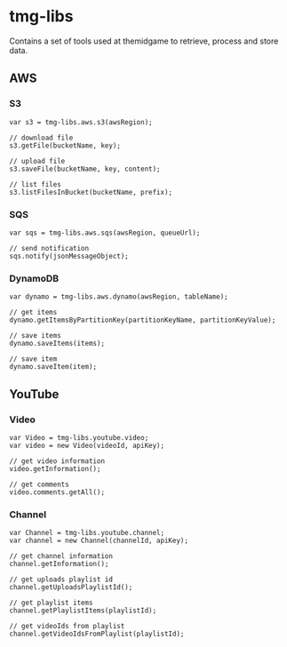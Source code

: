 # tmg-libs #

Contains a set of tools used at themidgame to retrieve, process and store data.

## AWS ##
### S3 ###

```
var s3 = tmg-libs.aws.s3(awsRegion);

// download file
s3.getFile(bucketName, key);

// upload file
s3.saveFile(bucketName, key, content);

// list files
s3.listFilesInBucket(bucketName, prefix);
```

### SQS ###

```
var sqs = tmg-libs.aws.sqs(awsRegion, queueUrl);

// send notification
sqs.notify(jsonMessageObject);
```

### DynamoDB ###

```
var dynamo = tmg-libs.aws.dynamo(awsRegion, tableName);

// get items
dynamo.getItemsByPartitionKey(partitionKeyName, partitionKeyValue);

// save items
dynamo.saveItems(items);

// save item
dynamo.saveItem(item);
```

## YouTube ##
### Video ###

```
var Video = tmg-libs.youtube.video;
var video = new Video(videoId, apiKey);

// get video information
video.getInformation();

// get comments
video.comments.getAll();
```

### Channel ###

```
var Channel = tmg-libs.youtube.channel;
var channel = new Channel(channelId, apiKey);

// get channel information
channel.getInformation();

// get uploads playlist id
channel.getUploadsPlaylistId();

// get playlist items
channel.getPlaylistItems(playlistId);

// get videoIds from playlist
channel.getVideoIdsFromPlaylist(playlistId);
```